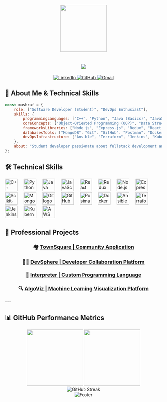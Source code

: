 <div align="center">
  <img height="150" src="https://media.giphy.com/media/M9gbBd9nbDrOTu1Mqx/giphy.gif"  />
</div>

<h1 align="center">
  <img src="https://readme-typing-svg.herokuapp.com/?font=Righteous&size=35&center=true&vCenter=true&width=500&height=70&duration=4000&lines=Hi+There!+👋;I'm+JM+MUSHRAF!;Full+Stack+Developer+🚀;Problem+Solver+💡;" />
</h1>

<div align="center">
  <a href="https://www.linkedin.com/in/mushraf-jm-386564306/">
    <img src="https://img.shields.io/badge/LinkedIn-0077B5?style=for-the-badge&logo=linkedin&logoColor=white" alt="LinkedIn" />
  </a>
  <a href="https://github.com/JM-Mushraf">
    <img src="https://img.shields.io/badge/GitHub-100000?style=for-the-badge&logo=github&logoColor=white" alt="GitHub" />
  </a>
  <a href="mailto:mushraf1786@gmail.com">
    <img src="https://img.shields.io/badge/Gmail-D14836?style=for-the-badge&logo=gmail&logoColor=white" alt="Gmail" />
  </a>
</div>


## 🚀 About Me & Technical Skills

```javascript
const mushraf = {
    role: ["Software Developer (Student)", "DevOps Enthusiast"],
    skills: {
        programmingLanguages: ["C++", "Python", "Java (Basics)", "JavaScript"],
        coreConcepts: ["Object-Oriented Programming (OOP)", "Data Structures & Algorithms"],
        frameworksLibraries: ["Node.js", "Express.js", "Redux", "React.js", "Scikit-learn"],
        databasesTools: ["MongoDB", "Git", "GitHub", "Postman", "Docker"],
        devOpsInfrastructure: ["Ansible", "Terraform", "Jenkins", "Kubernetes", "AWS", "Messaging Queues"]
    },
    about: "Student developer passionate about fullstack development and DevOps. Exploring modern tools to build and scale real-world applications."
};
```
## 🛠️ Technical Skills
<div align="left">
  <!-- Programming Languages -->
  <img src="https://cdn.jsdelivr.net/gh/devicons/devicon/icons/cplusplus/cplusplus-original.svg" height="40" alt="C++ logo" />
  <img width="12" />
  <img src="https://cdn.jsdelivr.net/gh/devicons/devicon/icons/python/python-original.svg" height="40" alt="Python logo" />
  <img width="12" />
  <img src="https://cdn.jsdelivr.net/gh/devicons/devicon/icons/java/java-original.svg" height="40" alt="Java logo" />
  <img width="12" />
  <img src="https://cdn.jsdelivr.net/gh/devicons/devicon/icons/javascript/javascript-original.svg" height="40" alt="JavaScript logo" />
  <img width="12" />

  <!-- Frameworks / Libraries -->
  <img src="https://cdn.jsdelivr.net/gh/devicons/devicon/icons/react/react-original.svg" height="40" alt="React logo" />
  <img width="12" />
  <img src="https://cdn.jsdelivr.net/gh/devicons/devicon/icons/redux/redux-original.svg" height="40" alt="Redux logo" />
  <img width="12" />
  <img src="https://cdn.jsdelivr.net/gh/devicons/devicon/icons/nodejs/nodejs-original.svg" height="40" alt="Node.js logo" />
  <img width="12" />
  <img src="https://cdn.jsdelivr.net/gh/devicons/devicon/icons/express/express-original.svg" height="40" alt="Express.js logo" />
  <img width="12" />
  <img src="https://cdn.jsdelivr.net/gh/devicons/devicon/icons/scikitlearn/scikitlearn-original.svg" height="40" alt="Scikit-learn logo" />
  <img width="12" />

  <!-- Databases & Tools -->
  <img src="https://cdn.jsdelivr.net/gh/devicons/devicon/icons/mongodb/mongodb-original.svg" height="40" alt="MongoDB logo" />
  <img width="12" />
  <img src="https://cdn.jsdelivr.net/gh/devicons/devicon/icons/git/git-original.svg" height="40" alt="Git logo" />
  <img width="12" />
  <img src="https://cdn.jsdelivr.net/gh/devicons/devicon/icons/github/github-original.svg" height="40" alt="GitHub logo" />
  <img width="12" />
  <img src="https://cdn.jsdelivr.net/gh/devicons/devicon/icons/postman/postman-original.svg" height="40" alt="Postman logo" />
  <img width="12" />
  <img src="https://cdn.jsdelivr.net/gh/devicons/devicon/icons/docker/docker-original.svg" height="40" alt="Docker logo" />
  <img width="12" />

  <!-- DevOps & Cloud -->
  <img src="https://cdn.jsdelivr.net/gh/devicons/devicon/icons/ansible/ansible-original.svg" height="40" alt="Ansible logo" />
  <img width="12" />
  <img src="https://cdn.jsdelivr.net/gh/devicons/devicon/icons/terraform/terraform-original.svg" height="40" alt="Terraform logo" />
  <img width="12" />
  <img src="https://cdn.jsdelivr.net/gh/devicons/devicon/icons/jenkins/jenkins-original.svg" height="40" alt="Jenkins logo" />
  <img width="12" />
  <img src="https://cdn.jsdelivr.net/gh/devicons/devicon/icons/kubernetes/kubernetes-plain.svg" height="40" alt="Kubernetes logo" />
  <img width="12" />
  <img src="https://cdn.jsdelivr.net/gh/devicons/devicon/icons/amazonwebservices/amazonwebservices-original-wordmark.svg" height="40" alt="AWS logo" />
</div>


## 🎯 Professional Projects

<div align="center">

### 🏘️ [TownSquare | Community Application](https://townsquareclient.onrender.com/)

### 👨‍💻 [DevSphere | Developer Collaboration Platform](https://dev-sphere-gilt.vercel.app/)

### 🔧 [Interpreter | Custom Programming Language](https://novascript-docs.onrender.com/)

### 🔍 [AlgoViz | Machine Learning Visualization Platform](https://algoviz-ichv.onrender.com/)

</div>
---

## 📊 GitHub Performance Metrics

<div align="center">
  <img height="180em" src="https://github-readme-stats.vercel.app/api?username=JM-Mushraf&show_icons=true&theme=tokyonight&include_all_commits=true&count_private=true"/>
    <img height="180em" src="https://github-readme-stats.vercel.app/api/top-langs/?username=JM-Mushraf&layout=compact&langs_count=8&theme=tokyonight"/>
</div>

<div align="center">
  <img src="https://github-readme-streak-stats.herokuapp.com/?user=JM-Mushraf&theme=tokyonight" alt="GitHub Streak" />
</div>



<div align="center">
  <img src="https://capsule-render.vercel.app/api?type=waving&color=gradient&height=100&section=footer&text=Thank+You+for+Visiting!&fontSize=24&animation=twinkle" alt="Footer" />
</div>

